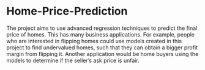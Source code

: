 # Home-Price-Prediction

The project aims to use advanced regression techniques to predict the final price of homes. This
has many business applications. For example, people who are interested in flipping homes could use
models created in this project to find undervalued homes, such that they can obtain a bigger profit
margin from flipping it. Another application would be home buyers using the models to determine if the
seller’s ask price is unfair.
